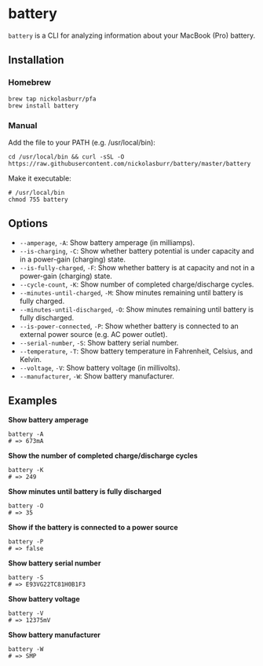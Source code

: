 # battery

`battery` is a CLI for analyzing information about your MacBook (Pro) battery.

## Installation

### Homebrew

```
brew tap nickolasburr/pfa
brew install battery
```

### Manual

Add the file to your PATH (e.g. /usr/local/bin):

```
cd /usr/local/bin && curl -sSL -O https://raw.githubusercontent.com/nickolasburr/battery/master/battery
```

Make it executable:

```
# /usr/local/bin
chmod 755 battery
```

## Options

+ `--amperage`, `-A`: Show battery amperage (in milliamps).
+ `--is-charging`, `-C`: Show whether battery potential is under capacity and in a power-gain (charging) state.
+ `--is-fully-charged`, `-F`: Show whether battery is at capacity and not in a power-gain (charging) state.
+ `--cycle-count`, `-K`: Show number of completed charge/discharge cycles.
+ `--minutes-until-charged`, `-M`: Show minutes remaining until battery is fully charged.
+ `--minutes-until-discharged`, `-O`: Show minutes remaining until battery is fully discharged.
+ `--is-power-connected`, `-P`: Show whether battery is connected to an external power source (e.g. AC power outlet).
+ `--serial-number`, `-S`: Show battery serial number.
+ `--temperature`, `-T`: Show battery temperature in Fahrenheit, Celsius, and Kelvin.
+ `--voltage`, `-V`: Show battery voltage (in millivolts).
+ `--manufacturer`, `-W`: Show battery manufacturer.

## Examples

**Show battery amperage**

```shell
battery -A
# => 673mA
```

**Show the number of completed charge/discharge cycles**

```shell
battery -K
# => 249
```

**Show minutes until battery is fully discharged**

```shell
battery -O
# => 35
```

**Show if the battery is connected to a power source**

```shell
battery -P
# => false
```

**Show battery serial number**

```shell
battery -S
# => E93VG22TC81H0B1F3
```

**Show battery voltage**

```shell
battery -V
# => 12375mV
```

**Show battery manufacturer**

```shell
battery -W
# => SMP
```
